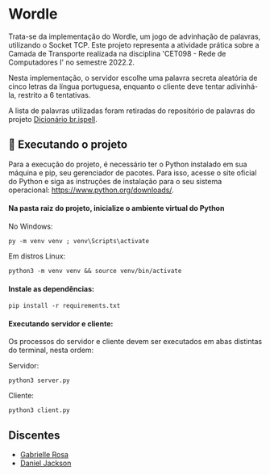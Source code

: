 # Wordle 
Trata-se da implementação do Wordle, um jogo de advinhação de palavras, utilizando o Socket TCP. Este projeto representa a atividade prática sobre a Camada de Transporte realizada na disciplina 'CET098 - Rede de Computadores I' no semestre 2022.2. 

Nesta implementação, o servidor escolhe uma palavra secreta aleatória de cinco letras da língua portuguesa, enquanto o cliente deve tentar adivinhá-la, restrito a 6 tentativas. 

A lista de palavras utilizadas foram retiradas do repositório de palavras do projeto [Dicionário br.ispell](https://www.ime.usp.br/~pf/dicios/).

## 🚀 Executando o projeto

Para a execução do projeto, é necessário ter o Python instalado em sua máquina e pip, seu gerenciador de pacotes. Para isso, acesse o site oficial do Python e siga as instruções de instalação para o seu sistema operacional: https://www.python.org/downloads/.


#### Na pasta raiz do projeto, inicialize o ambiente virtual do Python

No Windows: 
```
py -m venv venv ; venv\Scripts\activate
```

Em distros Linux: 
```
python3 -m venv venv && source venv/bin/activate
```

#### Instale as dependências:
```
pip install -r requirements.txt
```

#### Executando servidor e cliente:

Os processos do servidor e cliente devem ser executados em abas distintas do terminal, nesta ordem:

Servidor:
```
python3 server.py
``` 

Cliente:
```
python3 client.py
```


## Discentes
<ul>
  <li>
    <a href="https://github.com/gabriellerosa" target="_blank">
      Gabrielle Rosa
    </a>
  </li>
  <li>
    <a href="https://github.com/danieljcksn" target="_blank">
      Daniel Jackson
    </a>
  </li>
</ul>
